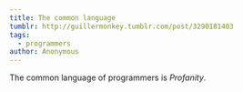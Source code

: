 ```yaml
---
title: The common language
tumblr: http://guillermonkey.tumblr.com/post/3290181403
tags:
  - programmers
author: Anonymous
---
```


The common language of programmers is *Profanity*.
